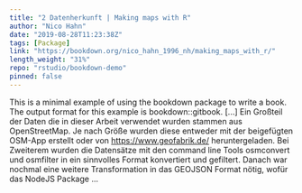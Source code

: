 ```yaml
---
title: "2 Datenherkunft | Making maps with R"
author: "Nico Hahn"
date: "2019-08-28T11:23:38Z"
tags: [Package]
link: "https://bookdown.org/nico_hahn_1996_nh/making_maps_with_r/"
length_weight: "31%"
repo: "rstudio/bookdown-demo"
pinned: false
---
```


This is a minimal example of using the bookdown package to write a book. The output format for this example is bookdown::gitbook. [...] Ein Großteil der Daten die in dieser Arbeit verwendet wurden stammen aus OpenStreetMap. Je nach Größe wurden diese entweder mit der beigefügten OSM-App erstellt oder von https://www.geofabrik.de/ heruntergeladen. Bei Zweiterem wurden die Datensätze mit den command line Tools osmconvert und osmfilter in ein sinnvolles Format konvertiert und gefiltert. Danach war nochmal eine weitere Transformation in das GEOJSON Format nötig, wofür das NodeJS Package ...
